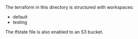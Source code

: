 The terraform in this directory is structured with workspaces: 
* default
* testing

The tfstate file is also enabled to an S3 bucket. 